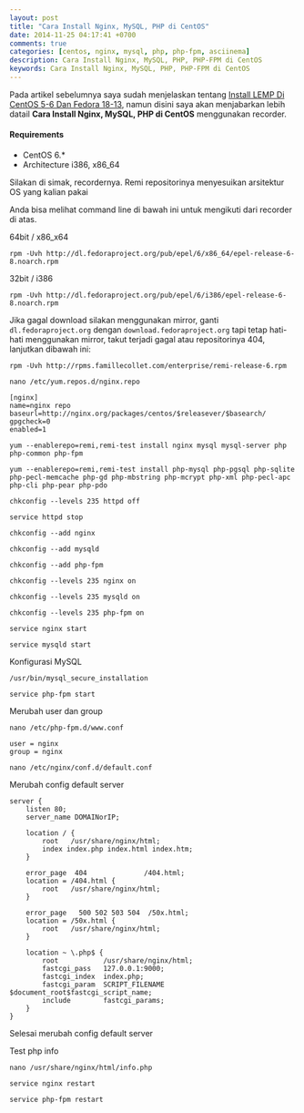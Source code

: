 ```yaml
---
layout: post
title: "Cara Install Nginx, MySQL, PHP di CentOS"
date: 2014-11-25 04:17:41 +0700
comments: true
categories: [centos, nginx, mysql, php, php-fpm, asciinema]
description: Cara Install Nginx, MySQL, PHP, PHP-FPM di CentOS
keywords: Cara Install Nginx, MySQL, PHP, PHP-FPM di CentOS
---
```

Pada artikel sebelumnya saya sudah menjelaskan tentang [Install LEMP Di CentOS 5-6 Dan Fedora 18-13](/article/2014/09/03/install-lemp-di-centos-5-6-dan-fedora-18-13/), namun disini saya akan menjabarkan lebih datail **Cara Install Nginx, MySQL, PHP di CentOS** menggunakan recorder.

#### Requirements
   - CentOS 6.*
   - Architecture i386, x86_64

Silakan di simak, recordernya. Remi repositorinya menyesuikan arsitektur OS yang kalian pakai
<!--more-->
<script src="https://asciinema.org/a/14190.js" id="asciicast-14190" async></script>

Anda bisa melihat command line di bawah ini untuk mengikuti dari recorder di atas.

64bit / x86_x64
```
rpm -Uvh http://dl.fedoraproject.org/pub/epel/6/x86_64/epel-release-6-8.noarch.rpm
```
32bit / i386
```
rpm -Uvh http://dl.fedoraproject.org/pub/epel/6/i386/epel-release-6-8.noarch.rpm
```

Jika gagal download silakan menggunakan mirror, ganti `dl.fedoraproject.org` dengan `download.fedoraproject.org` tapi tetap hati-hati menggunakan mirror, takut terjadi gagal atau repositorinya 404, lanjutkan dibawah ini:

```
rpm -Uvh http://rpms.famillecollet.com/enterprise/remi-release-6.rpm
```

```
nano /etc/yum.repos.d/nginx.repo
```

```
[nginx]
name=nginx repo
baseurl=http://nginx.org/packages/centos/$releasever/$basearch/
gpgcheck=0
enabled=1
```

```
yum --enablerepo=remi,remi-test install nginx mysql mysql-server php php-common php-fpm
```

```
yum --enablerepo=remi,remi-test install php-mysql php-pgsql php-sqlite php-pecl-memcache php-gd php-mbstring php-mcrypt php-xml php-pecl-apc php-cli php-pear php-pdo
```

```
chkconfig --levels 235 httpd off
```
```
service httpd stop
```

```
chkconfig --add nginx
```
```
chkconfig --add mysqld
```
```
chkconfig --add php-fpm
```

```
chkconfig --levels 235 nginx on
```
```
chkconfig --levels 235 mysqld on
```
```
chkconfig --levels 235 php-fpm on
```

```
service nginx start
```

```
service mysqld start
```
Konfigurasi MySQL
```
/usr/bin/mysql_secure_installation
```

```
service php-fpm start
```

Merubah user dan group
```
nano /etc/php-fpm.d/www.conf
```

```
user = nginx
group = nginx
```

```
nano /etc/nginx/conf.d/default.conf
```

Merubah config default server

```
server {
    listen 80;
    server_name DOMAINorIP;

    location / {
        root   /usr/share/nginx/html;
        index index.php index.html index.htm;
    }

    error_page  404              /404.html;
    location = /404.html {
        root   /usr/share/nginx/html;
    }

    error_page   500 502 503 504  /50x.html;
    location = /50x.html {
        root   /usr/share/nginx/html;
    }

    location ~ \.php$ {
        root           /usr/share/nginx/html;
        fastcgi_pass   127.0.0.1:9000;
        fastcgi_index  index.php;
        fastcgi_param  SCRIPT_FILENAME $document_root$fastcgi_script_name;
        include        fastcgi_params;
    }
}
```

Selesai merubah config default server

Test php info
```
nano /usr/share/nginx/html/info.php
```

```
service nginx restart
```
```
service php-fpm restart
```